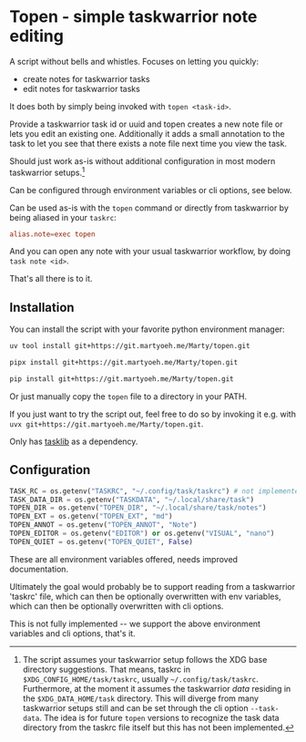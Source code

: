 # Topen - simple taskwarrior note editing

A script without bells and whistles.
Focuses on letting you quickly:

- create notes for taskwarrior tasks
- edit notes for taskwarrior tasks

It does both by simply being invoked with `topen <task-id>`.

Provide a taskwarrior task id or uuid and topen creates a new note file or lets
you edit an existing one. Additionally it adds a small annotation to the task
to let you see that there exists a note file next time you view the task.

Should just work as-is without additional configuration in most modern taskwarrior setups.[^moderntw]

[^moderntw]: The script assumes your taskwarrior setup follows the XDG base directory suggestions. That means,
taskrc in `$XDG_CONFIG_HOME/task/taskrc`, usually `~/.config/task/taskrc`. Furthermore, at the moment it
assumes the taskwarrior _data_ residing in the `$XDG_DATA_HOME/task` directory. This will diverge from
many taskwarrior setups still and can be set through the cli option `--task-data`. The idea is for future
`topen` versions to recognize the task data directory from the taskrc file itself but this has not been
implemented.

Can be configured through environment variables or cli options, see below.

Can be used as-is with the `topen` command or directly from taskwarrior by being aliased in your `taskrc`:

```conf
alias.note=exec topen
```

And you can open any note with your usual taskwarrior workflow,
by doing `task note <id>`.

That's all there is to it.

## Installation

You can install the script with your favorite python environment manager:

```bash
uv tool install git+https://git.martyoeh.me/Marty/topen.git
```

```bash
pipx install git+https://git.martyoeh.me/Marty/topen.git
```

```bash
pip install git+https://git.martyoeh.me/Marty/topen.git
```

Or just manually copy the `topen` file to a directory in your PATH.

If you just want to try the script out,
feel free to do so by invoking it e.g. with `uvx git+https://git.martyoeh.me/Marty/topen.git`.

Only has [tasklib](https://github.com/GothenburgBitFactory/tasklib) as a dependency.

## Configuration

```python
TASK_RC = os.getenv("TASKRC", "~/.config/task/taskrc") # not implemented yet
TASK_DATA_DIR = os.getenv("TASKDATA", "~/.local/share/task")
TOPEN_DIR = os.getenv("TOPEN_DIR", "~/.local/share/task/notes")
TOPEN_EXT = os.getenv("TOPEN_EXT", "md")
TOPEN_ANNOT = os.getenv("TOPEN_ANNOT", "Note")
TOPEN_EDITOR = os.getenv("EDITOR") or os.getenv("VISUAL", "nano")
TOPEN_QUIET = os.getenv("TOPEN_QUIET", False)
```

These are all environment variables offered, needs improved documentation.
<!-- TODO: IMPROVE DOC -->

Ultimately the goal would probably be to support reading from a taskwarrior 'taskrc' file,
which can then be optionally overwritten with env variables,
which can then be optionally overwritten with cli options.

This is not fully implemented -- we support the above environment variables
and cli options, that's it.
